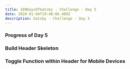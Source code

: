 ```yaml
---
title: 100DaysOfGatsby - Challenge - Day 5
date: 2020-01-04T19:40:06.489Z
description: Gatsby - Challenge - Day 5
---
```


### Progress of Day 5

### Build Header Skeleton

### Toggle Function within Header for Mobile Devices
